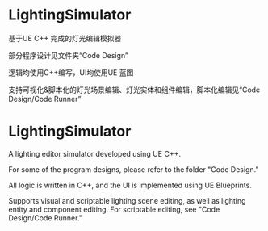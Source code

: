 # LightingSimulator
基于UE C++ 完成的灯光编辑模拟器

部分程序设计见文件夹“Code Design”

逻辑均使用C++编写，UI均使用UE 蓝图

支持可视化&脚本化的灯光场景编辑、灯光实体和组件编辑，脚本化编辑见“Code Design/Code Runner”


# LightingSimulator
A lighting editor simulator developed using UE C++.

For some of the program designs, please refer to the folder "Code Design."

All logic is written in C++, and the UI is implemented using UE Blueprints.

Supports visual and scriptable lighting scene editing, as well as lighting entity and component editing. For scriptable editing, see "Code Design/Code Runner."